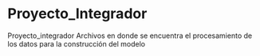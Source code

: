 # Proyecto_Integrador
Proyecto_integrador
Archivos en donde se encuentra el procesamiento de los datos para la construcción del modelo
